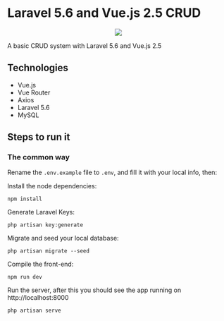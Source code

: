 # Laravel 5.6 and Vue.js 2.5 CRUD

<p align="center">
  <img src="https://connpass-tokyo.s3.amazonaws.com/thumbs/d3/3e/d33e9a8f0299fec736d86d442bf10636.png" />
</p>

A basic CRUD system with Laravel 5.6 and Vue.js 2.5

## Technologies
* Vue.js
* Vue Router
* Axios
* Laravel 5.6
* MySQL

## Steps to run it

### The common way

Rename the `.env.example` file to `.env`, and fill it with your local info, then:

Install the node dependencies:

`
npm install
`

Generate Laravel Keys:

`
php artisan key:generate
`

Migrate and seed your local database:

`
php artisan migrate --seed
`

Compile the front-end:

`
npm run dev
`

Run the server, after this you should see the app running on http://localhost:8000

`
php artisan serve
`
